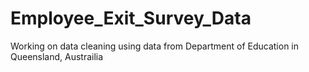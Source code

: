 # Employee_Exit_Survey_Data
Working on data cleaning using data from Department of Education in Queensland, Austrailia
